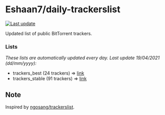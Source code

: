 
# Eshaan7/daily-trackerslist 

[![Last update](https://img.shields.io/badge/Last%20update-19/04/2021-blue.svg)](#)

Updated list of public BitTorrent trackers.

### Lists
*These lists are automatically updated every day. Last update 19/04/2021 (_dd/mm/yyyy_):*

* trackers_best (24 trackers) => [link](https://raw.githubusercontent.com/eshaan7/daily-trackerslist/master/trackers_best.txt)
* trackers_stable (91 trackers) => [link](https://raw.githubusercontent.com/eshaan7/daily-trackerslist/master/trackers_stable.txt)

## Note

Inspired by [ngosang/trackerslist](https://github.com/ngosang/trackerslist).
